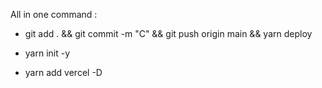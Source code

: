 All in one command :

- git add . && git commit -m "C" && git push origin main && yarn deploy

- yarn init -y
- yarn add vercel -D
